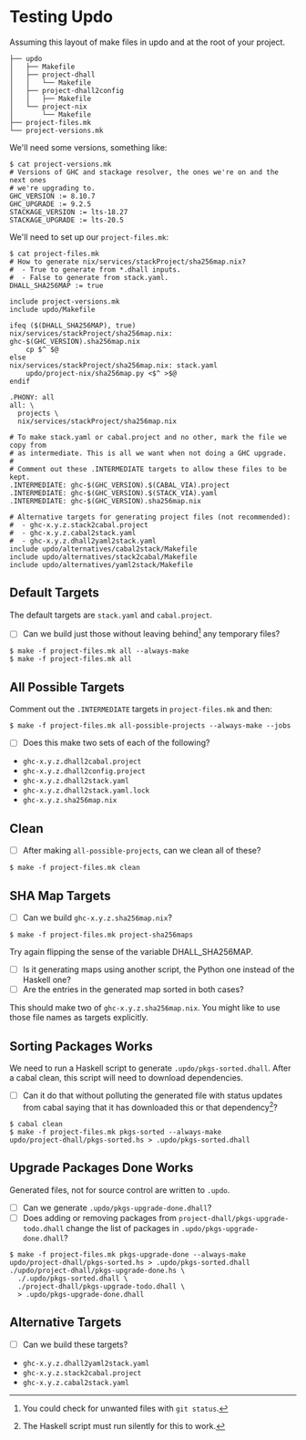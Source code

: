 # Testing Updo

Assuming this layout of make files in updo and at the root of your project.

```
├── updo
│   ├── Makefile
│   ├── project-dhall
│   │   └── Makefile
│   ├── project-dhall2config
│   │   ├── Makefile
│   └── project-nix
│       └── Makefile
├── project-files.mk
└── project-versions.mk
```

We'll need some versions, something like:

```
$ cat project-versions.mk 
# Versions of GHC and stackage resolver, the ones we're on and the next ones
# we're upgrading to.
GHC_VERSION := 8.10.7
GHC_UPGRADE := 9.2.5
STACKAGE_VERSION := lts-18.27
STACKAGE_UPGRADE := lts-20.5
```

We'll need to set up our `project-files.mk`:

```
$ cat project-files.mk
# How to generate nix/services/stackProject/sha256map.nix?
#  - True to generate from *.dhall inputs.
#  - False to generate from stack.yaml.
DHALL_SHA256MAP := true

include project-versions.mk
include updo/Makefile

ifeq ($(DHALL_SHA256MAP), true)
nix/services/stackProject/sha256map.nix: ghc-$(GHC_VERSION).sha256map.nix
	cp $^ $@
else
nix/services/stackProject/sha256map.nix: stack.yaml
	updo/project-nix/sha256map.py <$^ >$@
endif

.PHONY: all
all: \
  projects \
  nix/services/stackProject/sha256map.nix

# To make stack.yaml or cabal.project and no other, mark the file we copy from
# as intermediate. This is all we want when not doing a GHC upgrade.
#
# Comment out these .INTERMEDIATE targets to allow these files to be kept.
.INTERMEDIATE: ghc-$(GHC_VERSION).$(CABAL_VIA).project
.INTERMEDIATE: ghc-$(GHC_VERSION).$(STACK_VIA).yaml
.INTERMEDIATE: ghc-$(GHC_VERSION).sha256map.nix

# Alternative targets for generating project files (not recommended):
#  - ghc-x.y.z.stack2cabal.project
#  - ghc-x.y.z.cabal2stack.yaml
#  - ghc-x.y.z.dhall2yaml2stack.yaml
include updo/alternatives/cabal2stack/Makefile
include updo/alternatives/stack2cabal/Makefile
include updo/alternatives/yaml2stack/Makefile
```

## Default Targets

The default targets are `stack.yaml` and `cabal.project`.

* [ ] Can we build just those without leaving behind[^check-temp-files] any
      temporary files?

[^check-temp-files]: You could check for unwanted files with `git status`.

```
$ make -f project-files.mk all --always-make
$ make -f project-files.mk all
```

## All Possible Targets

Comment out the `.INTERMEDIATE` targets in `project-files.mk` and then:

```
$ make -f project-files.mk all-possible-projects --always-make --jobs
```

* [ ] Does this make two sets of each of the following?

- `ghc-x.y.z.dhall2cabal.project`
- `ghc-x.y.z.dhall2config.project`
- `ghc-x.y.z.dhall2stack.yaml`
- `ghc-x.y.z.dhall2stack.yaml.lock`
- `ghc-x.y.z.sha256map.nix`

## Clean

* [ ] After making `all-possible-projects`, can we clean all of these?

```
$ make -f project-files.mk clean
```

## SHA Map Targets

* [ ] Can we build `ghc-x.y.z.sha256map.nix`?

```
$ make -f project-files.mk project-sha256maps
```

Try again flipping the sense of the variable DHALL_SHA256MAP.

* [ ] Is it generating maps using another script, the Python one instead of the Haskell one?
* [ ] Are the entries in the generated map sorted in both cases?

This should make two of `ghc-x.y.z.sha256map.nix`. You might like to use those
file names as targets explicitly.

## Sorting Packages Works

We need to run a Haskell script to generate `.updo/pkgs-sorted.dhall`.  After a
cabal clean, this script will need to download dependencies.

* [ ] Can it do that without polluting the generated file with status updates from cabal saying
      that it has downloaded this or that dependency[^silent-script]?
      
[^silent-script]: The Haskell script must run silently for this to work.

```
$ cabal clean
$ make -f project-files.mk pkgs-sorted --always-make
updo/project-dhall/pkgs-sorted.hs > .updo/pkgs-sorted.dhall
```

## Upgrade Packages Done Works

Generated files, not for source control are written to  `.updo`.

* [ ] Can we generate `.updo/pkgs-upgrade-done.dhall`?
* [ ] Does adding or removing packages from
      `project-dhall/pkgs-upgrade-todo.dhall` change the list of packages in
      `.updo/pkgs-upgrade-done.dhall`?

```
$ make -f project-files.mk pkgs-upgrade-done --always-make
updo/project-dhall/pkgs-sorted.hs > .updo/pkgs-sorted.dhall
./updo/project-dhall/pkgs-upgrade-done.hs \
  ./.updo/pkgs-sorted.dhall \
  ./project-dhall/pkgs-upgrade-todo.dhall \
  > .updo/pkgs-upgrade-done.dhall
```

## Alternative Targets

* [ ] Can we build these targets?

- `ghc-x.y.z.dhall2yaml2stack.yaml`
- `ghc-x.y.z.stack2cabal.project`
- `ghc-x.y.z.cabal2stack.yaml`